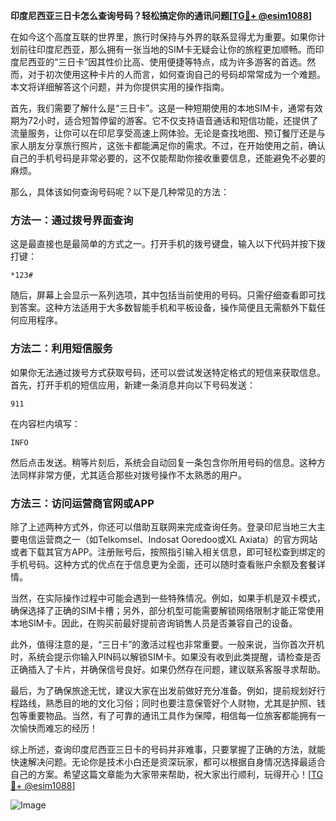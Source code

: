 **印度尼西亚三日卡怎么查询号码？轻松搞定你的通讯问题[[TG💪+ @esim1088](https://t.me/s/esim1088)]**

在如今这个高度互联的世界里，旅行时保持与外界的联系显得尤为重要。如果你计划前往印度尼西亚，那么拥有一张当地的SIM卡无疑会让你的旅程更加顺畅。而印度尼西亚的“三日卡”因其性价比高、使用便捷等特点，成为许多游客的首选。然而，对于初次使用这种卡片的人而言，如何查询自己的号码却常常成为一个难题。本文将详细解答这个问题，并为你提供实用的操作指南。

首先，我们需要了解什么是“三日卡”。这是一种短期使用的本地SIM卡，通常有效期为72小时，适合短暂停留的游客。它不仅支持语音通话和短信功能，还提供了流量服务，让你可以在印尼享受高速上网体验。无论是查找地图、预订餐厅还是与家人朋友分享旅行照片，这张卡都能满足你的需求。不过，在开始使用之前，确认自己的手机号码是非常必要的，这不仅能帮助你接收重要信息，还能避免不必要的麻烦。

那么，具体该如何查询号码呢？以下是几种常见的方法：

### 方法一：通过拨号界面查询

这是最直接也是最简单的方式之一。打开手机的拨号键盘，输入以下代码并按下拨打键：

```
*123#
```

随后，屏幕上会显示一系列选项，其中包括当前使用的号码。只需仔细查看即可找到答案。这种方法适用于大多数智能手机和平板设备，操作简便且无需额外下载任何应用程序。

### 方法二：利用短信服务

如果你无法通过拨号方式获取号码，还可以尝试发送特定格式的短信来获取信息。首先，打开手机的短信应用，新建一条消息并向以下号码发送：

```
911
```

在内容栏内填写：

```
INFO
```

然后点击发送。稍等片刻后，系统会自动回复一条包含你所用号码的信息。这种方法同样非常方便，尤其适合那些对拨号操作不太熟悉的用户。

### 方法三：访问运营商官网或APP

除了上述两种方式外，你还可以借助互联网来完成查询任务。登录印尼当地三大主要电信运营商之一（如Telkomsel、Indosat Ooredoo或XL Axiata）的官方网站或者下载其官方APP。注册账号后，按照指引输入相关信息，即可轻松查到绑定的手机号码。这种方式的优点在于信息更为全面，还可以随时查看账户余额及套餐详情。

当然，在实际操作过程中可能会遇到一些特殊情况。例如，如果手机是双卡模式，确保选择了正确的SIM卡槽；另外，部分机型可能需要解锁网络限制才能正常使用本地SIM卡。因此，在购买前最好提前咨询销售人员是否兼容自己的设备。

此外，值得注意的是，“三日卡”的激活过程也非常重要。一般来说，当你首次开机时，系统会提示你输入PIN码以解锁SIM卡。如果没有收到此类提醒，请检查是否正确插入了卡片，并确保信号良好。如果仍然存在问题，建议联系客服寻求帮助。

最后，为了确保旅途无忧，建议大家在出发前做好充分准备。例如，提前规划好行程路线，熟悉目的地的文化习俗；同时也要注意保管好个人财物，尤其是护照、钱包等重要物品。当然，有了可靠的通讯工具作为保障，相信每一位旅客都能拥有一次愉快而难忘的经历！

综上所述，查询印度尼西亚三日卡的号码并非难事，只要掌握了正确的方法，就能快速解决问题。无论你是技术小白还是资深玩家，都可以根据自身情况选择最适合自己的方案。希望这篇文章能为大家带来帮助，祝大家出行顺利，玩得开心！[[TG💪+ @esim1088](https://t.me/s/esim1088)] 

![Image](https://i.postimg.cc/4NQfJmqS/Snipaste-2025-05-13-00-14-12.png)